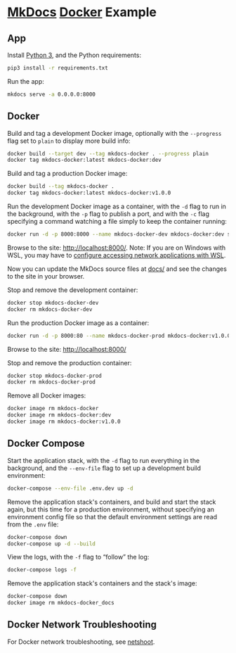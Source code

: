 # [MkDocs](https://www.mkdocs.org/) [Docker](https://www.docker.com/) Example

## App

Install [Python 3](https://www.python.org/downloads/), and the Python requirements:

```sh
pip3 install -r requirements.txt
```

Run the app:

```sh
mkdocs serve -a 0.0.0.0:8000
```

## Docker

Build and tag a development Docker image, optionally with the `--progress` flag set to `plain` to display more build info:

```sh
docker build --target dev --tag mkdocs-docker . --progress plain
docker tag mkdocs-docker:latest mkdocs-docker:dev
```

Build and tag a production Docker image:

```sh
docker build --tag mkdocs-docker .
docker tag mkdocs-docker:latest mkdocs-docker:v1.0.0
```

Run the development Docker image as a container, with the `-d` flag to run in the background, with the `-p` flag to publish a port, and with the `-c` flag specifying a command watching a file simply to keep the container running:

```sh
docker run -d -p 8000:8000 --name mkdocs-docker-dev mkdocs-docker:dev sh -c "mkdocs serve -a 0.0.0.0:8000 && tail -f /dev/null"
```

Browse to the site: [http://localhost:8000/](http://localhost:8000/). Note: If you are on Windows with WSL, you may have to [configure accessing network applications with WSL](https://docs.microsoft.com/en-us/windows/wsl/networking).

Now you can update the MkDocs source files at [docs/](./docs/) and see the changes to the site in your browser.

Stop and remove the development container:

```sh
docker stop mkdocs-docker-dev
docker rm mkdocs-docker-dev
```

Run the production Docker image as a container:

```sh
docker run -d -p 8000:80 --name mkdocs-docker-prod mkdocs-docker:v1.0.0
```

Browse to the site: [http://localhost:8000/](http://localhost:8000/)

Stop and remove the production container:

```sh
docker stop mkdocs-docker-prod
docker rm mkdocs-docker-prod
```

Remove all Docker images:

```sh
docker image rm mkdocs-docker
docker image rm mkdocs-docker:dev
docker image rm mkdocs-docker:v1.0.0
```

## Docker Compose

Start the application stack, with the `-d` flag to run everything in the background, and the `--env-file` flag to set up a development build environment:

```sh
docker-compose --env-file .env.dev up -d
```

Remove the application stack's containers, and build and start the stack again, but this time for a production environment, without specifying an environment config file so that the default environment settings are read from the `.env` file:

```sh
docker-compose down
docker-compose up -d --build
```

View the logs, with the `-f` flag to “follow” the log:

```sh
docker-compose logs -f
```

Remove the application stack's containers and the stack's image:

```sh
docker-compose down
docker image rm mkdocs-docker_docs
```

## Docker Network Troubleshooting

For Docker network troubleshooting, see [netshoot](https://github.com/nicolaka/netshoot).
